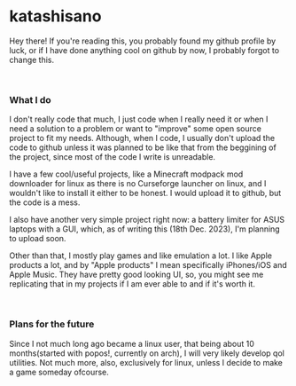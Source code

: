 # katashisano

Hey there! If you're reading this, you probably found my github profile by luck, or if I have done anything cool on github by now, I probably forgot to change this.

</br>

### What I do

I don't really code that much, I just code when I really need it or when I need a solution to a problem or want to "improve" some open source project to fit my needs. 
Although, when I code, I usually don't upload the code to github unless it was planned to be like that from the beggining of the project, since most of the code I write is unreadable.

I have a few cool/useful projects, like a Minecraft modpack mod downloader for linux as there is no Curseforge launcher on linux, and I wouldn't like to install it either to be honest. I would upload it to github, but the code is a mess.

I also have another very simple project right now: a battery limiter for ASUS laptops with a GUI, which, as of writing this (18th Dec. 2023), I'm planning to upload soon.

Other than that, I mostly play games and like emulation a lot.
 I  like Apple products a lot, and by "Apple products" I mean specifically iPhones/iOS and Apple Music. They have pretty good looking UI, so, you might see me replicating that in my projects if I am ever able to and if it's worth it.

</br>

### Plans for the future

Since I not much long ago became a linux user, that being about 10 months(started with popos!, currently on arch), I will very likely develop qol utilities. Not much more, also, exclusively for linux, unless I decide to make a game someday ofcourse.

